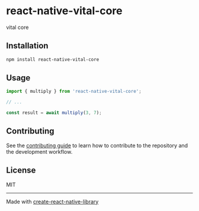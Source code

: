 # react-native-vital-core

vital core

## Installation

```sh
npm install react-native-vital-core
```

## Usage

```js
import { multiply } from 'react-native-vital-core';

// ...

const result = await multiply(3, 7);
```

## Contributing

See the [contributing guide](CONTRIBUTING.md) to learn how to contribute to the repository and the development workflow.

## License

MIT

---

Made with [create-react-native-library](https://github.com/callstack/react-native-builder-bob)
